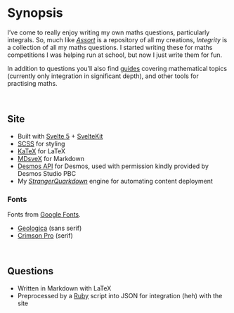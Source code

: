 # Synopsis
<!-- #SQUARK live!
| dest = info/synopsis
| capt = All about <em>Integrity</em>
| desc = Integrity is a collection of integrals, graph-drawing, completing-the-square and all sorts of other maths questions written by Sup#2.0
-->

I’ve come to really enjoy writing my own maths questions, particularly integrals. So, much like [*Assort*](https://github.com/Sup2point0/Assort) is a repository of all my creations, *Integrity* is a collection of all my maths questions. I started writing these for maths competitions I was helping run at school, but now I just write them for fun.

In addition to questions you’ll also find [guides](https://sup2point0.github.io/integrity/guides) covering mathematical topics (currently only integration in significant depth), and other tools for practising maths.


<br>


## Site

- Built with [Svelte 5](https://svelte.dev) + [SvelteKit](https://svelte.dev/docs/kit)
- [SCSS](https://sass-lang.com) for styling
- [KaTeX](https://katex.org) for LaTeX
- [MDsveX](https://mdsvex.pngwn.io) for Markdown
- [Desmos API](https://www.desmos.com) for Desmos, used with permission kindly provided by Desmos Studio PBC
- My [*StrangerQuarkdown*](https://github.com/Sup2point0/stranger-quarkdown) engine for automating content deployment

### Fonts
Fonts from [Google Fonts](https://fonts.google.com).

- [Geologica](https://fonts.google.com/specimen/Geologica) (sans serif)
- [Crimson Pro](https://fonts.google.com/specimen/Crimson+Pro) (serif)


<br>


## Questions

- Written in Markdown with LaTeX
- Preprocessed by a [Ruby](https://www.ruby-lang.org) script into JSON for integration (heh) with the site
